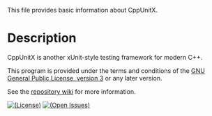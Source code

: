 This file provides basic information about CppUnitX.

# Description

CppUnitX is another xUnit-style testing framework for modern C++.

This program is provided under the terms and conditions of the [GNU General
Public License, version 3][GPL-3.0] or any later version.

See the [repository wiki][wiki] for more information.

[![(License)](https://img.shields.io/badge/license-GPL--3.0--or--later-blue.svg)][GPL-3.0]
[![(Open Issues)](https://img.shields.io/bitbucket/issues/vx68k/cppunitx.svg)][open issues]

[GPL-3.0]: https://opensource.org/licenses/GPL-3.0

[Wiki]: https://bitbucket.org/vx68k/cppunitx/wiki
[Open issues]: https://bitbucket.org/vx68k/cppunitx/issues?status=new&status=open
[Pipelines]: https://bitbucket.org/vx68k/cppunitx/addon/pipelines/home
